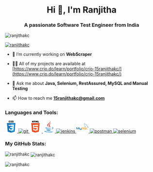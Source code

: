 <h1 align="center">Hi 👋, I'm Ranjitha</h1>
<h3 align="center">A passionate Software Test Engineer from India</h3>

<p align="left"> <img src="https://komarev.com/ghpvc/?username=ranjithakc&label=Profile%20views&color=0e75b6&style=flat" alt="ranjithakc" /> </p>

<p align="left"> <a href="https://github.com/ryo-ma/github-profile-trophy"><img src="https://github-profile-trophy.vercel.app/?username=ranjithakc" alt="ranjithakc" /></a> </p>

- 🔭 I’m currently working on **WebScraper**

- 👨‍💻 All of my projects are available at [https://www.crio.do/learn/portfolio/crio-15ranjithakc/](https://www.crio.do/learn/portfolio/crio-15ranjithakc/)

- 💬 Ask me about **Java, Selenium, RestAssured, MySQL and Manual Testing**

- 📫 How to reach me **15ranjithakc@gmail.com**

<p align="left">
</p>

<h3 align="left">Languages and Tools:</h3>
<p align="left"> <a href="https://www.w3schools.com/css/" target="_blank" rel="noreferrer"> <img src="https://raw.githubusercontent.com/devicons/devicon/master/icons/css3/css3-original-wordmark.svg" alt="css3" width="40" height="40"/> </a> <a href="https://git-scm.com/" target="_blank" rel="noreferrer"> <img src="https://www.vectorlogo.zone/logos/git-scm/git-scm-icon.svg" alt="git" width="40" height="40"/> </a> <a href="https://www.w3.org/html/" target="_blank" rel="noreferrer"> <img src="https://raw.githubusercontent.com/devicons/devicon/master/icons/html5/html5-original-wordmark.svg" alt="html5" width="40" height="40"/> </a> <a href="https://www.java.com" target="_blank" rel="noreferrer"> <img src="https://raw.githubusercontent.com/devicons/devicon/master/icons/java/java-original.svg" alt="java" width="40" height="40"/> </a> <a href="https://www.jenkins.io" target="_blank" rel="noreferrer"> <img src="https://www.vectorlogo.zone/logos/jenkins/jenkins-icon.svg" alt="jenkins" width="40" height="40"/> </a> <a href="https://www.mysql.com/" target="_blank" rel="noreferrer"> <img src="https://raw.githubusercontent.com/devicons/devicon/master/icons/mysql/mysql-original-wordmark.svg" alt="mysql" width="40" height="40"/> </a> <a href="https://postman.com" target="_blank" rel="noreferrer"> <img src="https://www.vectorlogo.zone/logos/getpostman/getpostman-icon.svg" alt="postman" width="40" height="40"/> </a> <a href="https://www.selenium.dev" target="_blank" rel="noreferrer"> <img src="https://raw.githubusercontent.com/detain/svg-logos/780f25886640cef088af994181646db2f6b1a3f8/svg/selenium-logo.svg" alt="selenium" width="40" height="40"/> </a> </p>

<h3 align="left">My GitHub Stats:</h3>

<p><img align="left" src="https://github-readme-stats.vercel.app/api/top-langs?username=ranjithakc&show_icons=true&locale=en&layout=compact" alt="ranjithakc" /></p>

<p>&nbsp;<img align="center" src="https://github-readme-stats.vercel.app/api?username=ranjithakc&show_icons=true&locale=en" alt="ranjithakc" /></p>

<p><img align="center" src="https://github-readme-streak-stats.herokuapp.com/?user=ranjithakc&" alt="ranjithakc" /></p>

<!--
**RanjithaKC/RanjithaKC** is a ✨ _special_ ✨ repository because its `README.md` (this file) appears on your GitHub profile.

Here are some ideas to get you started:

- 🔭 I’m currently working on ...
- 🌱 I’m currently learning ...
- 👯 I’m looking to collaborate on ...
- 🤔 I’m looking for help with ...
- 💬 Ask me about ...
- 📫 How to reach me: ...
- 😄 Pronouns: ...
- ⚡ Fun fact: ...
-->
